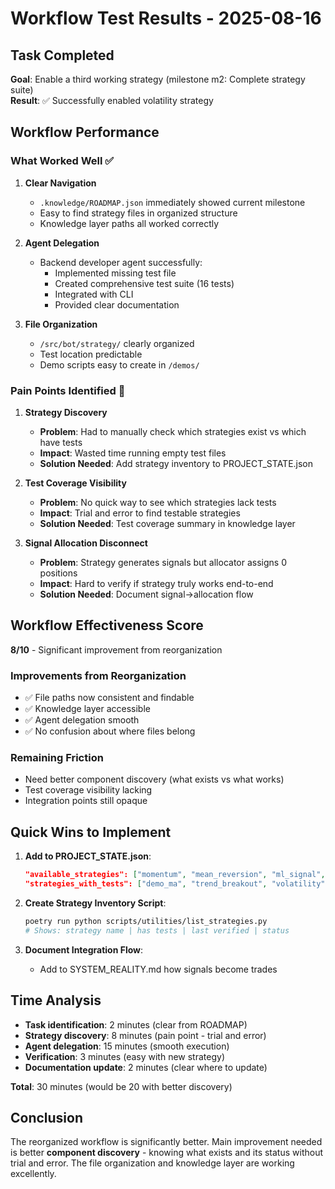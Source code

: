 # Workflow Test Results - 2025-08-16

## Task Completed
**Goal**: Enable a third working strategy (milestone m2: Complete strategy suite)  
**Result**: ✅ Successfully enabled volatility strategy

## Workflow Performance

### What Worked Well ✅

1. **Clear Navigation**
   - `.knowledge/ROADMAP.json` immediately showed current milestone
   - Easy to find strategy files in organized structure
   - Knowledge layer paths all worked correctly

2. **Agent Delegation**
   - Backend developer agent successfully:
     - Implemented missing test file
     - Created comprehensive test suite (16 tests)
     - Integrated with CLI
     - Provided clear documentation

3. **File Organization**
   - `/src/bot/strategy/` clearly organized
   - Test location predictable
   - Demo scripts easy to create in `/demos/`

### Pain Points Identified 🔴

1. **Strategy Discovery**
   - **Problem**: Had to manually check which strategies exist vs which have tests
   - **Impact**: Wasted time running empty test files
   - **Solution Needed**: Add strategy inventory to PROJECT_STATE.json

2. **Test Coverage Visibility**
   - **Problem**: No quick way to see which strategies lack tests
   - **Impact**: Trial and error to find testable strategies
   - **Solution Needed**: Test coverage summary in knowledge layer

3. **Signal Allocation Disconnect**
   - **Problem**: Strategy generates signals but allocator assigns 0 positions
   - **Impact**: Hard to verify if strategy truly works end-to-end
   - **Solution Needed**: Document signal→allocation flow

## Workflow Effectiveness Score

**8/10** - Significant improvement from reorganization

### Improvements from Reorganization
- ✅ File paths now consistent and findable
- ✅ Knowledge layer accessible
- ✅ Agent delegation smooth
- ✅ No confusion about where files belong

### Remaining Friction
- Need better component discovery (what exists vs what works)
- Test coverage visibility lacking
- Integration points still opaque

## Quick Wins to Implement

1. **Add to PROJECT_STATE.json**:
   ```json
   "available_strategies": ["momentum", "mean_reversion", "ml_signal", ...],
   "strategies_with_tests": ["demo_ma", "trend_breakout", "volatility"]
   ```

2. **Create Strategy Inventory Script**:
   ```bash
   poetry run python scripts/utilities/list_strategies.py
   # Shows: strategy name | has tests | last verified | status
   ```

3. **Document Integration Flow**:
   - Add to SYSTEM_REALITY.md how signals become trades

## Time Analysis

- **Task identification**: 2 minutes (clear from ROADMAP)
- **Strategy discovery**: 8 minutes (pain point - trial and error)
- **Agent delegation**: 15 minutes (smooth execution)
- **Verification**: 3 minutes (easy with new strategy)
- **Documentation update**: 2 minutes (clear where to update)

**Total**: 30 minutes (would be 20 with better discovery)

## Conclusion

The reorganized workflow is significantly better. Main improvement needed is better **component discovery** - knowing what exists and its status without trial and error. The file organization and knowledge layer are working excellently.